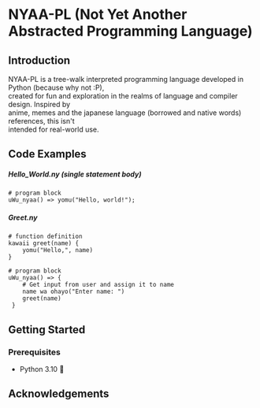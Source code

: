 # NYAA-PL (Not Yet Another Abstracted Programming Language)  
  
## Introduction  
  
NYAA-PL is a tree-walk interpreted programming language developed in Python (because why not :P),  
created for fun and exploration in the realms of language and compiler design. Inspired by  
anime, memes and the japanese language (borrowed and native words) references, this isn't  
intended for real-world use.  
  
## Code Examples    
##### Hello_World.ny (single statement body)  
```  
# program block  
uWu_nyaa() => yomu("Hello, world!");  
```  
  
##### Greet.ny  
```  
# function definition  
kawaii greet(name) {
	yomu("Hello,", name)
}  
  
# program block  
uWu_nyaa() => {  
	# Get input from user and assign it to name
	name wa ohayo("Enter name: ") 
	greet(name)
 }  
```  
  
## Getting Started  
### Prerequisites  
- Python 3.10 🐍  
  
  
## Acknowledgements
